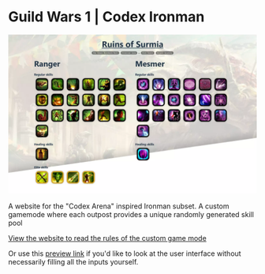 # Guild Wars 1 | Codex Ironman
![banner.webp](/public/banner.webp)

A website for the "Codex Arena" inspired Ironman subset.
A custom gamemode where each outpost provides a unique randomly generated skill pool 

[View the website to read the rules of the custom game mode](https://aelto.github.io/gw-codex-ironman/)

Or use this [preview link](https://aelto.github.io/gw-codex-ironman/?cn=Aeltoth&pp=ranger&ps=mesmer&otpst=Ascalon+City&cmpgn=Prophecies&skpk=Core%2CProphecies) if you'd like to look at the user interface without necessarily filling all the inputs yourself.
